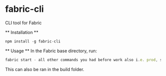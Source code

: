 # fabric-cli
CLI tool for Fabric

** Installation **

``` javascript
npm install -g fabric-cli
```

** Usage **
In the Fabric base directory, run:

``` javascript
fabric start - all other commands you had before work also i.e. prod, styles, scripts etc.
```

This can also be ran in the build folder.



